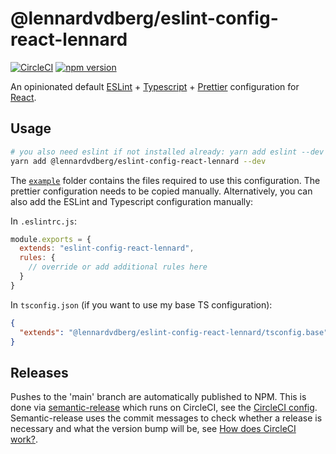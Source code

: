 # @lennardvdberg/eslint-config-react-lennard

[![CircleCI](https://circleci.com/gh/lennardvandenberg/eslint-config-react/tree/main.svg?style=svg)](https://circleci.com/gh/lennardvandenberg/eslint-config-react/tree/main)
[![npm version](https://badge.fury.io/js/@lennardvdberg%2Feslint-config-react-lennard.svg)](https://badge.fury.io/js/@lennardvdberg%2Feslint-config-react-lennard)

An opinionated default [ESLint](https://github.com/eslint/eslint) + [Typescript](https://github.com/microsoft/TypeScript) + [Prettier](https://github.com/prettier/prettier) configuration for [React](https://github.com/facebook/react).

## Usage

```sh
# you also need eslint if not installed already: yarn add eslint --dev
yarn add @lennardvdberg/eslint-config-react-lennard --dev
```

The [`example`](/example) folder contains the files required to use this configuration. The prettier configuration needs to be copied manually. Alternatively, you can also add the ESLint and Typescript configuration manually:

In `.eslintrc.js`:

```js
module.exports = {
  extends: "eslint-config-react-lennard",
  rules: {
    // override or add additional rules here
  }
}
```

In `tsconfig.json` (if you want to use my base TS configuration):

```json
{
  "extends": "@lennardvdberg/eslint-config-react-lennard/tsconfig.base"
}
```

## Releases

Pushes to the 'main' branch are automatically published to NPM. This is done via [semantic-release](https://github.com/semantic-release/semantic-release) which runs on CircleCI, see the [CircleCI config](/.circleci/config.yml). Semantic-release uses the commit messages to check whether a release is necessary and what the version bump will be, see [How does CircleCI work?](https://github.com/semantic-release/semantic-release#how-does-it-work).
